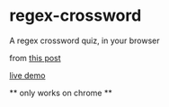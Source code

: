 regex-crossword
=========

A regex crossword quiz, in your browser

from [this post](boingboing.net/2013/02/11/regular-expressions-crossword.html)

[live demo](http://jokester.github.com/regex-crossword/)

** only works on chrome **
